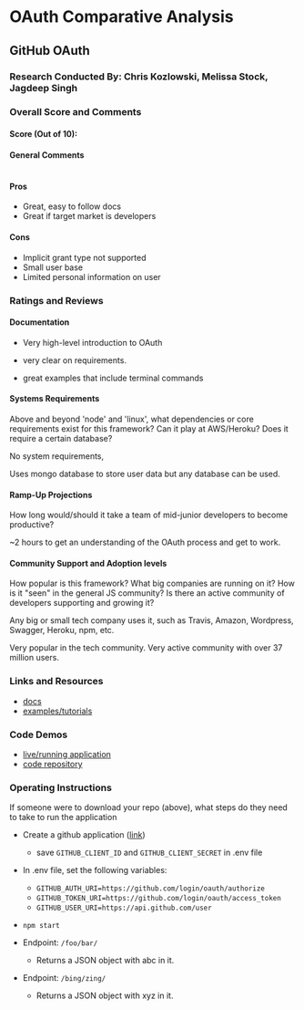 # OAuth Comparative Analysis

## GitHub OAuth

### Research Conducted By: Chris Kozlowski, Melissa Stock, Jagdeep Singh

### Overall Score and Comments

#### Score (Out of 10): 

#### General Comments

![]()





#### Pros

- Great, easy to follow docs
- Great if target market is developers

#### Cons

- Implicit grant type not supported
- Small user base
- Limited personal information on user



### Ratings and Reviews

#### Documentation

- Very high-level introduction to OAuth 

- very clear on requirements. 

- great examples that include terminal commands



#### Systems Requirements

Above and beyond 'node' and 'linux', what dependencies or core requirements exist for this framework?  Can it play at AWS/Heroku?  Does it require a certain database?



No system requirements, 

Uses mongo database to store user data but any database can be used.



#### Ramp-Up Projections

How long would/should it take a team of mid-junior developers to become productive?

~2 hours to get an understanding of the OAuth process and get to work.



#### Community Support and Adoption levels

How popular is this framework? What big companies are running on it? How is it "seen" in the general JS community?  Is there an active community of developers supporting and growing it?



Any big or small tech company uses it, such as Travis, Amazon, Wordpress, Swagger, Heroku, npm, etc.



Very popular in the tech community. Very active community with over 37 million users.



### Links and Resources

- [docs](https://developer.github.com/apps/building-oauth-apps/authorizing-oauth-apps/)
- [examples/tutorials](https://developer.github.com/v3/guides/basics-of-authentication/)

### Code Demos

- [live/running application](http://xyz.com)
- [code repository](https://github.com/401-advanced-javascript-cdk/lab12-oauth/tree/master/auth-server)

### Operating Instructions

If someone were to download your repo (above), what steps do they need to take to run the application

- Create a github application ([link](https://github.com/settings/applications/new))
  - save `GITHUB_CLIENT_ID` and `GITHUB_CLIENT_SECRET` in .env file
- In .env file, set the following variables:
  - `GITHUB_AUTH_URI=https://github.com/login/oauth/authorize`
  - `GITHUB_TOKEN_URI=https://github.com/login/oauth/access_token`
  - `GITHUB_USER_URI=https://api.github.com/user`
- `npm start`

- Endpoint: `/foo/bar/`
  - Returns a JSON object with abc in it.
- Endpoint: `/bing/zing/`
  - Returns a JSON object with xyz in it.
